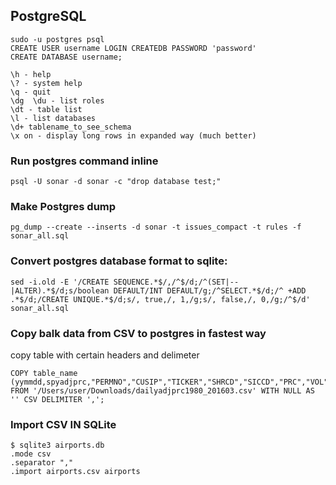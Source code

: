 ## PostgreSQL

```
sudo -u postgres psql
CREATE USER username LOGIN CREATEDB PASSWORD 'password'
CREATE DATABASE username;

\h - help
\? - system help
\q - quit
\dg  \du - list roles
\dt - table list
\l - list databases
\d+ tablename_to_see_schema
\x on - display long rows in expanded way (much better)

```

### Run postgres command inline

```
psql -U sonar -d sonar -c "drop database test;"

```

### Make Postgres dump

```
pg_dump --create --inserts -d sonar -t issues_compact -t rules -f sonar_all.sql

```

### Convert postgres database format to sqlite:
```
sed -i.old -E '/CREATE SEQUENCE.*$/,/^$/d;/^(SET|--|ALTER).*$/d;s/boolean DEFAULT/INT DEFAULT/g;/^SELECT.*$/d;/^ +ADD .*$/d;/CREATE UNIQUE.*$/d;s/, true,/, 1,/g;s/, false,/, 0,/g;/^$/d' sonar_all.sql

```

### Copy balk data from CSV to postgres in fastest way
copy table with certain headers and delimeter
```
COPY table_name (yymmdd,spyadjprc,"PERMNO","CUSIP","TICKER","SHRCD","SICCD","PRC","VOL","OPENPRC","ASKHI","BIDLO","SHROUT","MEDIANusdvol",adjustedprice) FROM '/Users/user/Downloads/dailyadjprc1980_201603.csv' WITH NULL AS '' CSV DELIMITER ',';

```

### Import CSV IN SQLite
```
$ sqlite3 airports.db
.mode csv
.separator ","
.import airports.csv airports
```
